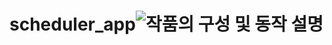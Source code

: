 # scheduler_app![작품의 구성 및 동작 설명](https://user-images.githubusercontent.com/97720335/192957656-cf91cfee-1944-43ed-81c3-02e1ab7bc40e.png)

